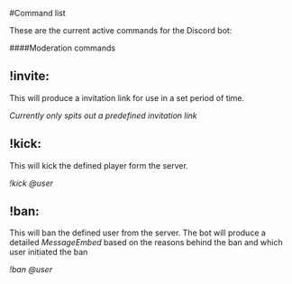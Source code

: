 #Command list

These are the current active commands for the Discord bot:

####Moderation commands

__!invite__:
---
This will produce a invitation link for use in a set period of time.

_Currently only spits out a predefined invitation link_

__!kick__:
---
This will kick the defined player form the server.

_!kick @user_

__!ban__:
---
This will ban the defined user from the server.
The bot will produce a detailed *MessageEmbed* based on the reasons behind the ban and which user initiated the ban

_!ban @user_
